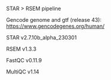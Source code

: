 STAR > RSEM pipeline

Gencode genome and gtf (release 43): https://www.gencodegenes.org/human/

STAR v2.7.10b_alpha_230301

RSEM v1.3.3

FastQC v0.11.9

MultiQC v1.14

